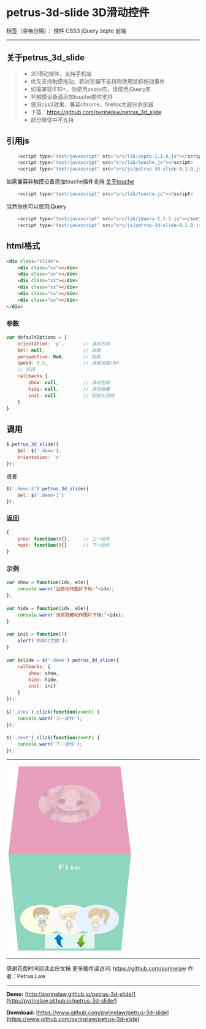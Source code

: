 # petrus-3d-slide 3D滑动控件

标签（空格分隔）： 控件 CSS3 jQuery zepto 前端

---


## 关于petrus_3d_slide

> * 3D滑动控件，支持手机端
> * 优先支持触摸拖动，若浏览器不支持则使用鼠标拖动事件
> * 如需兼容IE10+，勿使用zepto库，请使用jQuery库
> * 非触摸设备请添加touche插件支持
> * 使用css3效果，兼容chrome，firefox大部分浏览器
> * 下载：https://github.com/pyrinelaw/petrus_3d_slide
> * 部分微信中不支持

## 引用js

```javascript
    <script type="text/javascript" src="src/lib/zepto-1.1.6.js"></script>
    <script type="text/javascript" src="src/lib/touche.js"></script>
    <script type="text/javascript" src="src/js/petrus-3d-slide-0.1.0.js"></script>
```

如需兼容非触摸设备添加touche插件支持 [关于touche](https://github.com/pyrinelaw/touche)


```javascript
    <script type="text/javascript" src="src/lib/touche.js"></script>
```

当然你也可以使用jQuery

```javascript
    <script type="text/javascript" src="src/lib/jQuery-1.1.2.js"></script>
    <script type="text/javascript" src="src/js/petrus-3d-slide-0.1.0.js"></script>
```

## html格式
```html
<div class="slide">
    <div class="xx"></div>
    <div class="xx"></div>
    <div class="xx"></div>
    <div class="xx"></div>
    <div class="xx"></div>
    <div class="xx"></div>
</div>
```

### 参数
```javascript
var defaultOptions = {
	orientation: 'y',		// 滑动方向
	$el: null,				// 容器
	perspective: NaN, 		// 视距
	speed: 0.5,				// 滑屏速度(秒)
	// 回调
	callbacks:{
		show: null,			// 滑动完成
		hide: null,			// 滑动隐藏
		init: null			// 初始化完成
	}
}
```

## 调用
```javascript
$.petrus_3d_slide({
    $el: $('.demo'),
    orientation: 'x'
});
```
或者
```javascript
$('.demo-3').petrus_3d_slide({
    $el: $('.demo-3')
});
```


### 返回
```javascript
{
	prev: function(){},     // 上一动作
	next: function(){}      // 下一动作
}
```

### 示例
```javascript
var show = function(idx, ele){
    console.warn(‘当前动作图片下标:’+idx);
};

var hide = function(idx, ele){
    console.warn(‘当前隐藏动作图片下标:’+idx);
}

var init = function(){
    alert('初始化完成');
}

var $slide = $('.demo').petrus_3d_slide({
    callbacks: {
        show: show,
        hide: hide,
        init: init
    }
});

$('.prev').click(function(event) {
    console.warn('上一动作');
});

$('.next').click(function(event) {
    console.warn('下一动作');
});
```

------
![file-list](res/demo.png)

------
感谢花费时间阅读此份文稿
更多插件请访问: https://github.com/pyrinelaw
作者：Petrus.Law

------

**Demo:** [http://pyrinelaw.github.io/petrus-3d-slide/](http://pyrinelaw.github.io/petrus-3d-slide/)

**Download:** [https://www.github.com/pyrinelaw/petrus-3d-slide](https://www.github.com/pyrinelaw/petrus-3d-slide)
